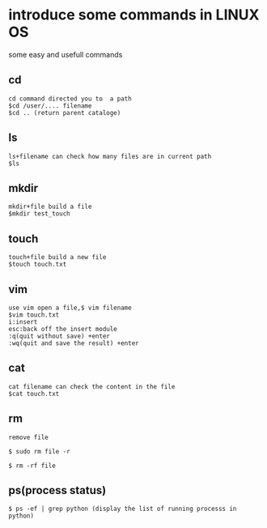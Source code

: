 # introduce some commands in LINUX OS
some easy and usefull commands
## cd
    cd command directed you to  a path
    $cd /user/.... filename
    $cd .. (return parent cataloge)

## ls 
    ls+filename can check how many files are in current path
    $ls
## mkdir
    mkdir+file build a file 
    $mkdir test_touch
## touch
    touch+file build a new file
    $touch touch.txt
## vim
    use vim open a file,$ vim filename
    $vim touch.txt
    i:insert
    esc:back off the insert module
    :q(quit without save) +enter
    :wq(quit and save the result) +enter
## cat
    cat filename can check the content in the file
    $cat touch.txt
## rm
    remove file
    
    $ sudo rm file -r

    $ rm -rf file


## ps(process status)
    $ ps -ef | grep python (display the list of running processs in python)



    
